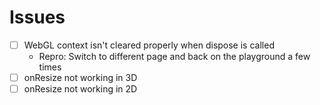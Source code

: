 # Issues

- [ ] WebGL context isn't cleared properly when dispose is called
  - Repro: Switch to different page and back on the playground a few times
- [ ] onResize not working in 3D
- [ ] onResize not working in 2D
